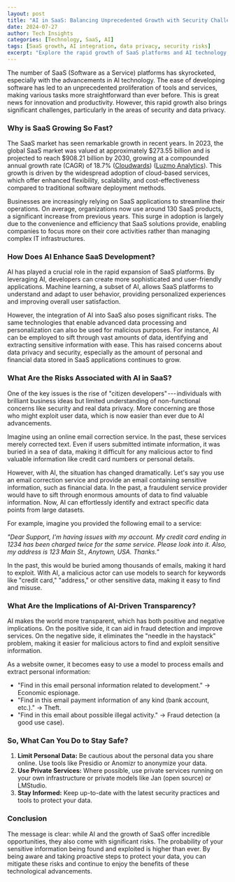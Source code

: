 ```yaml
---
layout: post
title: "AI in SaaS: Balancing Unprecedented Growth with Security Challenges"
date: 2024-07-27
author: Tech Insights
categories: [Technology, SaaS, AI]
tags: [SaaS growth, AI integration, data privacy, security risks]
excerpt: "Explore the rapid growth of SaaS platforms and AI technology, their benefits, risks, and how to stay safe in this evolving landscape."
---
```


The number of SaaS (Software as a Service) platforms has skyrocketed, especially with the advancements in AI technology. The ease of developing software has led to an unprecedented proliferation of tools and services, making various tasks more straightforward than ever before. This is great news for innovation and productivity. However, this rapid growth also brings significant challenges, particularly in the areas of security and data privacy.

### Why is SaaS Growing So Fast?

The SaaS market has seen remarkable growth in recent years. In 2023, the global SaaS market was valued at approximately $273.55 billion and is projected to reach $908.21 billion by 2030, growing at a compounded annual growth rate (CAGR) of 18.7%​ ([Cloudwards](https://www.cloudwards.net/saas-statistics/))​​ ([Luzmo Analytics](https://www.luzmo.com/blog/saas-statistics)). This growth is driven by the widespread adoption of cloud-based services, which offer enhanced flexibility, scalability, and cost-effectiveness compared to traditional software deployment methods.

Businesses are increasingly relying on SaaS applications to streamline their operations. On average, organizations now use around 130 SaaS products, a significant increase from previous years. This surge in adoption is largely due to the convenience and efficiency that SaaS solutions provide, enabling companies to focus more on their core activities rather than managing complex IT infrastructures.

### How Does AI Enhance SaaS Development?

AI has played a crucial role in the rapid expansion of SaaS platforms. By leveraging AI, developers can create more sophisticated and user-friendly applications. Machine learning, a subset of AI, allows SaaS platforms to understand and adapt to user behavior, providing personalized experiences and improving overall user satisfaction.

However, the integration of AI into SaaS also poses significant risks. The same technologies that enable advanced data processing and personalization can also be used for malicious purposes. For instance, AI can be employed to sift through vast amounts of data, identifying and extracting sensitive information with ease. This has raised concerns about data privacy and security, especially as the amount of personal and financial data stored in SaaS applications continues to grow.

### What Are the Risks Associated with AI in SaaS?

One of the key issues is the rise of "citizen developers" --- individuals with brilliant business ideas but limited understanding of non-functional concerns like security and real data privacy. More concerning are those who might exploit user data, which is now easier than ever due to AI advancements.

Imagine using an online email correction service. In the past, these services merely corrected text. Even if users submitted intimate information, it was buried in a sea of data, making it difficult for any malicious actor to find valuable information like credit card numbers or personal details.

However, with AI, the situation has changed dramatically. Let's say you use an email correction service and provide an email containing sensitive information, such as financial data. In the past, a fraudulent service provider would have to sift through enormous amounts of data to find valuable information. Now, AI can effortlessly identify and extract specific data points from large datasets.

For example, imagine you provided the following email to a service:

*"Dear Support, I'm having issues with my account. My credit card ending in 1234 has been charged twice for the same service. Please look into it. Also, my address is 123 Main St., Anytown, USA. Thanks."*

In the past, this would be buried among thousands of emails, making it hard to exploit. With AI, a malicious actor can use models to search for keywords like "credit card," "address," or other sensitive data, making it easy to find and misuse.

### What Are the Implications of AI-Driven Transparency?

AI makes the world more transparent, which has both positive and negative implications. On the positive side, it can aid in fraud detection and improve services. On the negative side, it eliminates the "needle in the haystack" problem, making it easier for malicious actors to find and exploit sensitive information.

As a website owner, it becomes easy to use a model to process emails and extract personal information:

-   "Find in this email personal information related to development." -> Economic espionage.
-   "Find in this email payment information of any kind (bank account, etc.)." -> Theft.
-   "Find in this email about possible illegal activity." -> Fraud detection (a good use case).

### So, What Can You Do to Stay Safe?

1.  **Limit Personal Data:** Be cautious about the personal data you share online. Use tools like Presidio or Anomizr to anonymize your data.
2.  **Use Private Services:** Where possible, use private services running on your own infrastructure or private models like Jan (open source) or LMStudio.
3.  **Stay Informed:** Keep up-to-date with the latest security practices and tools to protect your data.

### Conclusion

The message is clear: while AI and the growth of SaaS offer incredible opportunities, they also come with significant risks. The probability of your sensitive information being found and exploited is higher than ever. By being aware and taking proactive steps to protect your data, you can mitigate these risks and continue to enjoy the benefits of these technological advancements.